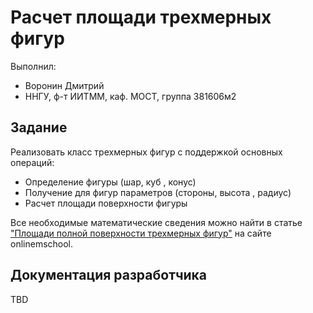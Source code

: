 # Расчет площади трехмерных фигур

Выполнил:

 - Воронин Дмитрий
 - ННГУ, ф-т ИИТММ, каф. МОСТ, группа 381606м2

## Задание

Реализовать класс трехмерных фигур с поддержкой основных операций:

 - Определение фигуры (шар, куб , конус)
 - Получение для фигур параметров (стороны, высота , радиус)
 - Расчет площади поверхности фигуры


Все необходимые математические сведения можно найти в статье
["Площади полной поверхности трехмерных фигур"][figure] на сайте onlinemschool.

## Документация разработчика

TBD

<!-- LINKS -->

[figure]: http://ru.onlinemschool.com/math/formula/area_1/

